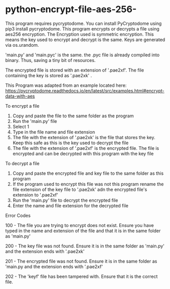 # python-encrypt-file-aes-256-
This program requires pycryptodome.
You can install PyCryptodome using pip3 install pycryptodome.
This program encrypts or decrypts a file using aes256 encryption.
The Encryption used is symmetric encryption. This means the key used to encrypt and decrypt is the same.
Keys are generated via os.urandom.

'main.py' and 'main.pyc' is the same. the .pyc file is already compiled into binary. Thus, saving a tiny bit of resources.

The encrypted file is stored with an extension of '.pae2xf'.
The file containing the key is stored as '.pae2xk' .

This Program was adapted from an example located here: https://pycryptodome.readthedocs.io/en/latest/src/examples.html#encrypt-data-with-aes

To encrypt a file
1. Copy and paste the file to the same folder as the program
2. Run the 'main.py' file
3. Select 1
4. Type in the file name and file extension
5. The file with the extension of '.pae2xk' is the file that stores the key. Keep this safe as this is the key used to decrypt the file
6. The file with the extension of '.pae2xf' is the encrypted file. The file is encrypted and can be decrypted with this program with the key file

To decrypt a file
1. Copy and paste the encrypted file and key file to the same folder as this program
2. If the program used to encrypt this file was not this program rename the file extension of the key file to '.pae2xk' adn the encrypted file's extension to '.pae2xf'
3. Run the 'main.py' file to decrypt the encrypted file
5. Enter the name and file extension for the decrypted file 

Error Codes

100 - The file you are trying to encrypt does not exist. Ensure you have typed in the name and extension of the file and that it is in the same folder as 'main.py'

200 - The key file was not found. Ensure it is in the same folder as 'main.py' and the extension ends with '.pae2xk'

201 - The encrypted file was not found. Ensure it is in the same folder as 'main.py and the extension ends with '.pae2xf'

202 - The 'keyf' file has been tampered with. Ensure that it is the correct file.
